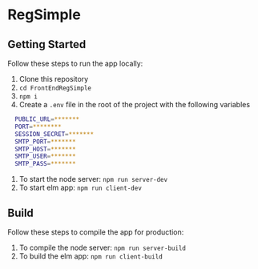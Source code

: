 # RegSimple

## Getting Started
Follow these steps to run the app locally:

1. Clone this repository
1. `cd FrontEndRegSimple`
1. `npm i`
1. Create a `.env` file in the root of the project with the following variables
```bash
  PUBLIC_URL=*******
  PORT=********
  SESSION_SECRET=*******
  SMTP_PORT=*******
  SMTP_HOST=*******
  SMTP_USER=*******
  SMTP_PASS=*******
```

1. To start the node server: `npm run server-dev`
1. To start elm app: `npm run client-dev`

## Build
Follow these steps to compile the app for production:

1. To compile the node server: `npm run server-build`
1. To build the elm app: `npm run client-build`
